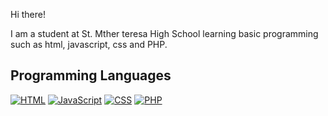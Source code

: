
 Hi there!

I am a student at St. Mther teresa High School learning basic programming such as html, javascript, css and PHP. 

<h2> Programming Languages</h2>
<p> 
<a href="https://github.com/search?q=user%3ATrisha-Ray+language%3Ahtml"><img alt="HTML" src="https://img.shields.io/badge/HTML-E34F26.svg?logo=html5&logoColor=white"></a>
  <a href="https://github.com/search?q=user%3ATrisha-Ray+language%3Ajavascript"><img alt="JavaScript" src="https://img.shields.io/badge/JavaScript-F7DF1E.svg?logo=javascript&logoColor=white"></a>
    <a href="https://github.com/search?q=user%3ATrisha-Ray+language%3Acss"><img alt="CSS" src="https://img.shields.io/badge/CSS-1572B6.svg?logo=css3&logoColor=white"></a>
      <a href="https://github.com/search?q=user%3ATrisha-Ray+language%3Aphp"><img alt="PHP" src="https://img.shields.io/badge/PHP-%23777BB4.svg?logo=php&logoColor=black"></a>
